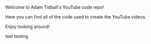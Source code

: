 Welcome to Adam Tidball's YouTube code repo!

Here you can find all of the code used to create the YouTube videos.

Enjoy looking around!

test testing